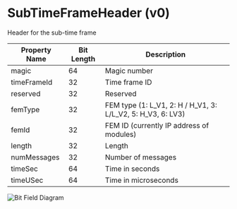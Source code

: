 # SubTimeFrameHeader (v0)

Header for the sub-time frame

| Property Name | Bit Length | Description |
|---------------|------------|-------------|
| magic | 64 | Magic number |
| timeFrameId | 32 | Time frame ID |
| reserved | 32 | Reserved |
| femType | 32 | FEM type (1: L_V1, 2: H / H_V1, 3: L/L_V2, 5: H_V3, 6: LV3) |
| femId | 32 | FEM ID (currently IP address of modules) |
| length | 32 | Length |
| numMessages | 32 | Number of messages |
| timeSec | 64 | Time in seconds |
| timeUSec | 64 | Time in microseconds |

![Bit Field Diagram](svg/header-subtimeframe-v0.svg)
